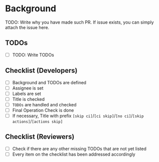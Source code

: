 # Background
TODO: Write why you have made such PR. If issue exists, you can simply attach the issue here.

## TODOs
- [ ] TODO: Write TODOs

## Checklist (Developers)
- [ ] Background and TODOs are defined
- [ ] Assignee is set
- [ ] Labels are set
- [ ] Title is checked
- [ ] `TODOs` are handled and checked
- [ ] Final Operation Check is done
- [ ] If necessary, Title with prefix `[skip ci]`/`[ci skip]`/`[no ci]`/`[skip actions]`/`[actions skip]`

## Checklist (Reviewers)
- [ ] Check if there are any other missing TODOs that are not yet listed
- [ ] Every item on the checklist has been addressed accordingly
